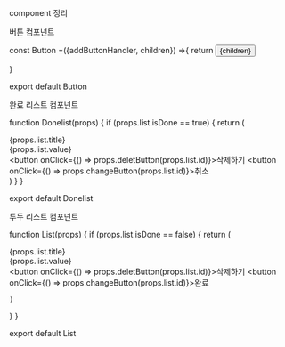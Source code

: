 component 정리

버튼 컴포넌트

const Button =({addButtonHandler, children}) =>{
  return <button onClick={addButtonHandler}>{children}</button>

}

export default Button

완료 리스트 컴포넌트

function Donelist(props) {
  if (props.list.isDone == true) {
    return (
      <div className='done-form'>
        <div className='block-style'>{props.list.title}</div>
        <div>{props.list.value}</div>
        <div className='button-style'>
          <button onClick={() => props.deletButton(props.list.id)}>삭제하기</button>
          <button onClick={() => props.changeButton(props.list.id)}>취소</button>
        </div>
      </div>
    )
  }
}

export default Donelist

투두 리스트 컴포넌트

function List(props) {
  if (props.list.isDone == false) {
    return (
      <div className='list-form'>
        <div className='block-style'>{props.list.title}</div>
        <div>{props.list.value}</div>
        <div className='button-style'>
          <button onClick={() => props.deletButton(props.list.id)}>삭제하기</button>
          <button onClick={() => props.changeButton(props.list.id)}>완료</button>
          </div>
      </div>

    )
  }
}

export default List
